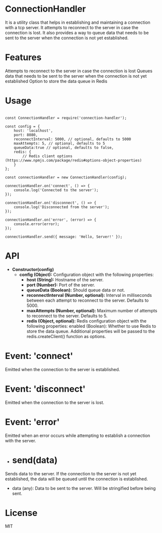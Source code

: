 # ConnectionHandler
It is a utility class that helps in establishing and maintaining a connection with a tcp server. It attempts to reconnect to the server in case the connection is lost. It also provides a way to queue data that needs to be sent to the server when the connection is not yet established.


# Features
Attempts to reconnect to the server in case the connection is lost
Queues data that needs to be sent to the server when the connection is not yet established
Option to store the data queue in Redis


# Usage
```

const ConnectionHandler = require('connection-handler');

const config = {
    host: 'localhost',
    port: 8080,
    reconnectInterval: 5000, // optional, defaults to 5000
    maxAttempts: 5, // optional, defaults to 5
    queueData:true // optional, defaults to false,
    redis: {
        // Redis client options (https://www.npmjs.com/package/redis#options-object-properties)
    }
};

const connectionHandler = new ConnectionHandler(config);

connectionHandler.on('connect', () => {
    console.log('Connected to the server');
});

connectionHandler.on('disconnect', () => {
    console.log('Disconnected from the server');
});

connectionHandler.on('error', (error) => {
    console.error(error);
});

connectionHandler.send({ message: 'Hello, Server!' });
```
# API
- **Constructor(config)**
     * **config (Object):** Configuration object with the following properties:
          * **host (String):** Hostname of the server.
          * **port (Number):** Port of the server.
          * **queueData (Boolean):** Should queue data or not.
          * **reconnectInterval (Number, optional):** Interval in milliseconds between each attempt to reconnect to the server. Defaults to 5000.
          * **maxAttempts (Number, optional):** Maximum number of attempts to reconnect to the server. Defaults to 5.
          * **redis (Object, optional):** Redis configuration object with the following properties:
enabled (Boolean): Whether to use Redis to store the data queue.
Additional properties will be passed to the redis.createClient() function as options.

# Event: 'connect'
Emitted when the connection to the server is established.

# Event: 'disconnect'
Emitted when the connection to the server is lost.

# Event: 'error'
Emitted when an error occurs while attempting to establish a connection with the server.

- # send(data)
Sends data to the server. If the connection to the server is not yet established, the data will be queued until the connection is established.

* data (any): Data to be sent to the server. Will be stringified before being sent.

# License
MIT